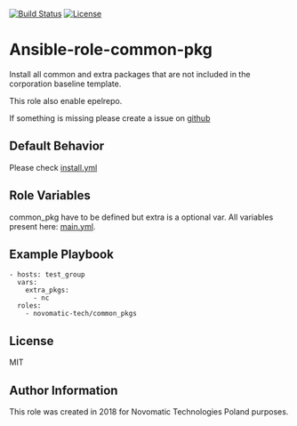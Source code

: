 [![Build Status](https://travis-ci.org/novomatic-tech/ansible-role-common-pkg.svg?branch=master)](https://travis-ci.org/novomatic-tech/ansible-role-storage-init) [![License](https://img.shields.io/badge/license-MIT%20License-brightgreen.svg)](https://opensource.org/licenses/MIT)

Ansible-role-common-pkg
=========

Install all common and extra packages that are not included in the corporation baseline template.

This role also enable epelrepo.

If something is missing please create a issue on [github](https://github.com/novomatic-tech/ansible-role-common-pkg)

Default Behavior
-----------------
Please check [install.yml](./tasks/install.yml)

Role Variables
--------------
common_pkg have to be defined but extra is a optional var.
All variables present here: [main.yml](./defaults/main.yml).


Example Playbook
----------------
```
- hosts: test_group
  vars:
    extra_pkgs:
      - nc
  roles:
    - novomatic-tech/common_pkgs
```
 License
 -------

 MIT


Author Information
------------------

This role was created in 2018 for Novomatic Technologies Poland purposes.
